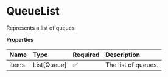# QueueList

Represents a list of queues

**Properties**

| Name  | Type        | Required | Description         |
| :---- | :---------- | :------- | :------------------ |
| items | List[Queue] | ✅       | The list of queues. |
